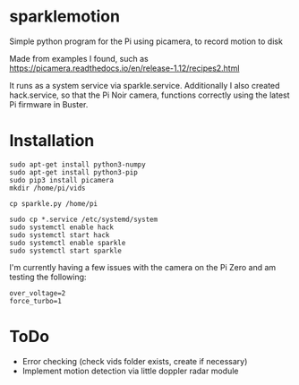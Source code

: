# sparklemotion

Simple python program for the Pi using picamera, to record motion to disk

Made from examples I found, such as https://picamera.readthedocs.io/en/release-1.12/recipes2.html

It runs as a system service via sparkle.service.  Additionally I also created hack.service, so that the Pi Noir camera, functions
correctly using the latest Pi firmware in Buster.

# Installation

```
sudo apt-get install python3-numpy
sudo apt-get install python3-pip
sudo pip3 install picamera
mkdir /home/pi/vids

cp sparkle.py /home/pi

sudo cp *.service /etc/systemd/system
sudo systemctl enable hack
sudo systemctl start hack
sudo systemctl enable sparkle
sudo systemctl start sparkle
```
I'm currently having a few issues with the camera on the Pi Zero and am testing
the following:

```
over_voltage=2
force_turbo=1
```

# ToDo

* Error checking (check vids folder exists, create if necessary)
* Implement motion detection via little doppler radar module 

